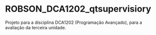# ROBSON_DCA1202_qtsupervisiory
Projeto para a disciplina DCA1202 (Programação Avançado), para a avaliação da terceira unidade.
